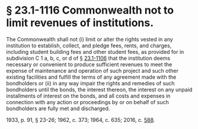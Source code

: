 # § 23.1-1116 Commonwealth not to limit revenues of institutions.

<p>The Commonwealth shall not (i) limit or alter the rights vested in any institution to establish, collect, and pledge fees, rents, and charges, including student building fees and other student fees, as provided for in subdivision C 1 a, b, c, or d of § <a href='http://law.lis.virginia.gov/vacode/23.1-1106/'>23.1-1106</a> that the institution deems necessary or convenient to produce sufficient revenues to meet the expense of maintenance and operation of such project and such other existing facilities and fulfill the terms of any agreement made with the bondholders or (ii) in any way impair the rights and remedies of such bondholders until the bonds, the interest thereon, the interest on any unpaid installments of interest on the bonds, and all costs and expenses in connection with any action or proceedings by or on behalf of such bondholders are fully met and discharged.</p><p>1933, p. 91, § 23-26; 1962, c. 373; 1964, c. 635; 2016, c. <a href='http://lis.virginia.gov/cgi-bin/legp604.exe?161+ful+CHAP0588'>588</a>.</p>